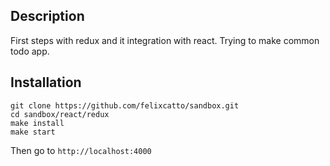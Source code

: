 ## Description

First steps with redux and it integration with react. Trying to make common todo app.

## Installation

```
git clone https://github.com/felixcatto/sandbox.git
cd sandbox/react/redux
make install
make start
```

Then go to `http://localhost:4000`

